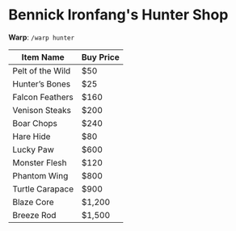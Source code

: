 # Bennick Ironfang's Hunter Shop

**Warp**: `/warp hunter`

| Item Name          | Buy Price |
|--------------------|-----------|
| Pelt of the Wild   | $50       |
| Hunter’s Bones     | $25       |
| Falcon Feathers    | $160      |
| Venison Steaks     | $200      |
| Boar Chops         | $240      |
| Hare Hide          | $80       |
| Lucky Paw          | $600      |
| Monster Flesh      | $120      |
| Phantom Wing       | $800      |
| Turtle Carapace    | $900      |
| Blaze Core         | $1,200    |
| Breeze Rod         | $1,500    |